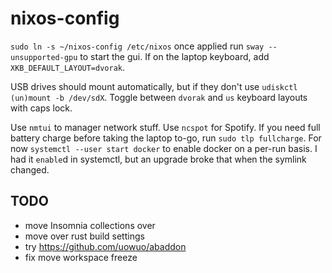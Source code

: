 # nixos-config

`sudo ln -s ~/nixos-config /etc/nixos`
once applied run `sway --unsupported-gpu` to start the gui. If on the laptop keyboard, add `XKB_DEFAULT_LAYOUT=dvorak`.

USB drives should mount automatically, but if they don't use `udiskctl (un)mount -b /dev/sdX`.
Toggle between `dvorak` and `us` keyboard layouts with caps lock.

Use `nmtui` to manager network stuff.
Use `ncspot` for Spotify.
If you need full battery charge before taking the laptop to-go, run `sudo tlp fullcharge`.
For now `systemctl --user start docker` to enable docker on a per-run basis. I had it `enable`d in systemctl, but an upgrade broke that when the symlink changed.

## TODO

- move Insomnia collections over
- move over rust build settings
- try https://github.com/uowuo/abaddon
- fix move workspace freeze
